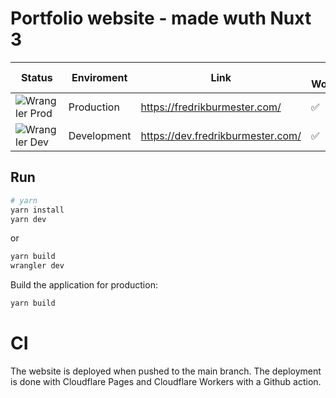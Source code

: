 # Portfolio website - made wuth Nuxt 3

| Status | Enviroment | Link | CF Workers |
|---|---|---|---|
| ![Wrangler Prod](https://github.com/fredrikburmester/fredrikburmester-nuxt/actions/workflows/cloudflare.yaml/badge.svg) |Production| <https://fredrikburmester.com/> | ✅ |
| ![Wrangler Dev](https://github.com/fredrikburmester/fredrikburmester-nuxt/actions/workflows/cloudflare.yaml/badge.svg) |Development| <https://dev.fredrikburmester.com/> | ✅ |

## Run

```bash
# yarn
yarn install
yarn dev
```

or

```bash
yarn build
wrangler dev
```

Build the application for production:

```bash
yarn build
```

# CI

The website is deployed when pushed to the main branch. The deployment is done with Cloudflare Pages and Cloudflare Workers with a Github action.
